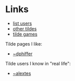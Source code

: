 # Links

- [list users](https://www.tilde.club/~brennen/tilde.club.listusers.html)
- [other tildes](https://tilde.club/~pfhawkins/othertildes.html)
- [tilde games](https://www.tilde.club/~cortex/games.html)

Tilde pages I like:

- [~dphiffer](tilde.club/~dphiffer/#8)

Tilde users I know in "real life": 

- [~alextes](https://tilde.club/~alextes)
